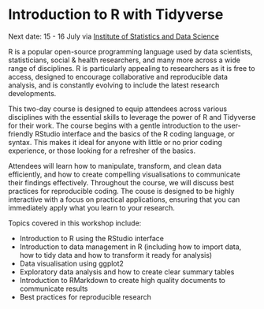 # Introduction to R with Tidyverse

Next date: 15 - 16 July via [Institute of Statistics and Data Science](https://instats.org/seminar/introduction-to-r-with-tidyverse-2542)

R is a popular open-source programming language used by data scientists, statisticians, social & health researchers, and many more across a wide range of disciplines. R is particularly appealing to researchers as it is free to access, designed to encourage collaborative and reproducible data analysis, and is constantly evolving to include the latest research developments. 

This two-day course is designed to equip attendees across various disciplines with the essential skills to leverage the power of R and Tidyverse for their work. The course begins with a gentle introduction to the user-friendly RStudio interface and the basics of the R coding language, or syntax. This makes it ideal for anyone with little or no prior coding experience, or those looking for a refresher of the basics. 

Attendees will learn how to manipulate, transform, and clean data efficiently, and how to create compelling visualisations to communicate their findings effectively. Throughout the course, we will discuss best practices for reproducible coding. The couse is designed to be highly interactive with a focus on practical applications, ensuring that you can immediately apply what you learn to your research. 

Topics covered in this workshop include:
- Introduction to R using the RStudio interface
- Introduction to data management in R (including how to import data, how to tidy data and how to transform it ready for analysis)
- Data visualisation using ggplot2
- Exploratory data analysis and how to create clear summary tables
- Introduction to RMarkdown to create high quality documents to communicate results
- Best practices for reproducible research


